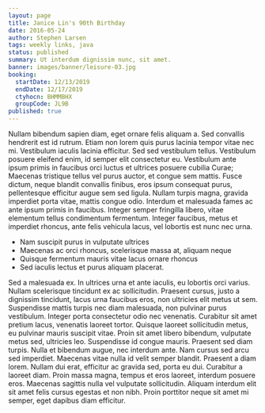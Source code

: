 ```yaml
---
layout: page
title: Janice Lin's 90th Birthday
date: 2016-05-24
author: Stephen Larsen
tags: weekly links, java
status: published
summary: Ut interdum dignissim nunc, sit amet.
banner: images/banner/leisure-03.jpg
booking:
  startDate: 12/13/2019
  endDate: 12/17/2019
  ctyhocn: BHMMBHX
  groupCode: JL9B
published: true
---
```

Nullam bibendum sapien diam, eget ornare felis aliquam a. Sed convallis hendrerit est id rutrum. Etiam non lorem quis purus lacinia tempor vitae nec mi. Vestibulum iaculis lacinia efficitur. Sed sed vestibulum tellus. Vestibulum posuere eleifend enim, id semper elit consectetur eu. Vestibulum ante ipsum primis in faucibus orci luctus et ultrices posuere cubilia Curae; Maecenas tristique tellus vel purus auctor, et congue sem mattis. Fusce dictum, neque blandit convallis finibus, eros ipsum consequat purus, pellentesque efficitur augue sem sed ligula. Nullam turpis magna, gravida imperdiet porta vitae, mattis congue odio. Interdum et malesuada fames ac ante ipsum primis in faucibus. Integer semper fringilla libero, vitae elementum tellus condimentum fermentum. Integer faucibus, metus et imperdiet rhoncus, ante felis vehicula lacus, vel lobortis est nunc nec urna.

* Nam suscipit purus in vulputate ultrices
* Maecenas ac orci rhoncus, scelerisque massa at, aliquam neque
* Quisque fermentum mauris vitae lacus ornare rhoncus
* Sed iaculis lectus et purus aliquam placerat.

Sed a malesuada ex. In ultrices urna et ante iaculis, eu lobortis orci varius. Nullam scelerisque tincidunt ex ac sollicitudin. Praesent cursus, justo a dignissim tincidunt, lacus urna faucibus eros, non ultricies elit metus ut sem. Suspendisse mattis turpis nec diam malesuada, non pulvinar purus vestibulum. Integer porta consectetur odio nec venenatis. Curabitur sit amet pretium lacus, venenatis laoreet tortor. Quisque laoreet sollicitudin metus, eu pulvinar mauris suscipit vitae. Proin sit amet libero bibendum, vulputate metus sed, ultricies leo. Suspendisse id congue mauris. Praesent sed diam turpis.
Nulla et bibendum augue, nec interdum ante. Nam cursus sed arcu sed imperdiet. Maecenas vitae nulla id velit semper blandit. Praesent a diam lorem. Nullam dui erat, efficitur ac gravida sed, porta eu dui. Curabitur a laoreet diam. Proin massa magna, tempus et eros laoreet, interdum posuere eros. Maecenas sagittis nulla vel vulputate sollicitudin. Aliquam interdum elit sit amet felis cursus egestas et non nibh. Proin porttitor neque sit amet mi semper, eget dapibus diam efficitur.
